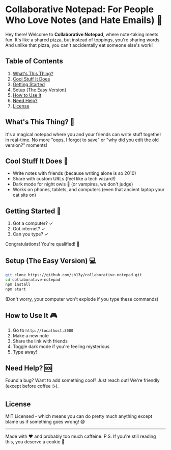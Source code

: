 # Collaborative Notepad: For People Who Love Notes (and Hate Emails) 📝

Hey there! Welcome to **Collaborative Notepad**, where note-taking meets fun. It's like a shared pizza, but instead of toppings, you're sharing words. And unlike that pizza, you can't accidentally eat someone else's work!

## Table of Contents
1. [What's This Thing?](#whats-this-thing)
2. [Cool Stuff It Does](#cool-stuff-it-does)
3. [Getting Started](#getting-started)
4. [Setup (The Easy Version)](#setup-the-easy-version)
5. [How to Use It](#how-to-use-it)
6. [Need Help?](#need-help)
7. [License](#license)

## What's This Thing? 🤔
It's a magical notepad where you and your friends can write stuff together in real-time. No more "oops, I forgot to save" or "why did you edit the old version?" moments!

## Cool Stuff It Does 🌟
- Write notes with friends (because writing alone is so 2010)
- Share with custom URLs (feel like a tech wizard!)
- Dark mode for night owls 🦉 (or vampires, we don't judge)
- Works on phones, tablets, and computers (even that ancient laptop your cat sits on)

## Getting Started 🚀
1. Got a computer? ✓
2. Got internet? ✓
3. Can you type? ✓
   
Congratulations! You're qualified! 🎉

## Setup (The Easy Version) 💻
```bash
git clone https://github.com/sh13y/collaborative-notepad.git
cd collaborative-notepad
npm install
npm start
```
(Don't worry, your computer won't explode if you type these commands)

## How to Use It 🎮
1. Go to `http://localhost:3000`
2. Make a new note
3. Share the link with friends
4. Toggle dark mode if you're feeling mysterious
5. Type away!

## Need Help? 🆘
Found a bug? Want to add something cool? Just reach out! We're friendly (except before coffee ☕).

## License
MIT Licensed - which means you can do pretty much anything except blame us if something goes wrong! 😅

---

Made with ❤️ and probably too much caffeine.
P.S. If you're still reading this, you deserve a cookie 🍪
